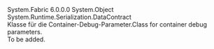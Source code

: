 <Type Name="ContainerDebugParameters" FullName="System.Fabric.ContainerDebugParameters">
  <TypeSignature Language="C#" Value="public class ContainerDebugParameters" />
  <TypeSignature Language="ILAsm" Value=".class public auto ansi beforefieldinit ContainerDebugParameters extends System.Object" />
  <TypeSignature Language="DocId" Value="T:System.Fabric.ContainerDebugParameters" />
  <TypeSignature Language="VB.NET" Value="Public Class ContainerDebugParameters" />
  <TypeSignature Language="F#" Value="type ContainerDebugParameters = class" />
  <AssemblyInfo>
    <AssemblyName>System.Fabric</AssemblyName>
    <AssemblyVersion>6.0.0.0</AssemblyVersion>
  </AssemblyInfo>
  <Base>
    <BaseTypeName>System.Object</BaseTypeName>
  </Base>
  <Interfaces />
  <Attributes>
    <Attribute>
      <AttributeName>System.Runtime.Serialization.DataContract</AttributeName>
    </Attribute>
  </Attributes>
  <Docs>
    <summary>
      <para><span data-ttu-id="e0b5c-101">Klasse für die Container-Debug-Parameter.</span><span class="sxs-lookup"><span data-stu-id="e0b5c-101">Class for container debug parameters.</span></span></para>
    </summary>
    <remarks>To be added.</remarks>
  </Docs>
  <Members />
</Type>